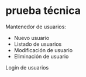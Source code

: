 # prueba técnica

Mantenedor de usuarios:
- Nuevo usuario
- Listado de usuarios
- Modificación de usuario
- Eliminación de usuario

Login de usuarios
